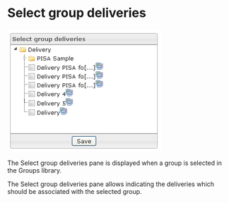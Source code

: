 <!--
parent: 'Manage Groups'
created_at: '2012-04-03 15:27:52'
updated_at: '2013-03-13 13:58:07'
authors:
    - 'Jérôme Bogaerts'
contributors:
    - 'Sophie Doublet'
tags:
    - 'Manage Groups'
-->

Select group deliveries
=======================

![](../resources/groups-selectgroupdeliveries.png)

The Select group deliveries pane is displayed when a group is selected in the Groups library.

The Select group deliveries pane allows indicating the deliveries which should be associated with the selected group.


